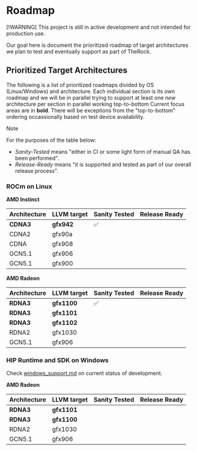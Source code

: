 # Roadmap

[!WARNING] This project is still in active development and not intended for production use.

Our goal here is document the prioritized roadmap of target architectures we plan to test and eventually support as part of TheRock.

## Prioritized Target Architectures

The following is a list of prioritized roadmaps divided by OS (Linux/Windows) and architecture. Each individual section is its own roadmap and we will be in parallel trying to support at least one *new* architecture per section in parallel working top-to-bottom Current focus areas are in __bold__. There will be exceptions from the "top-to-bottom" ordering occassionally based on test device availability.

> [!NOTE]
> For the purposes of the table below:
> 
> - *Sanity-Tested* means "either in CI or some light form of manual QA has been performed".
> - *Release-Ready* means "it is supported and tested as part of our overall release process".

### ROCm on Linux

**AMD Instinct**

| Architecture | LLVM target | Sanity Tested | Release Ready |
| ------------ | ----------- | ------------- | ------------- |
| **CDNA3**    | **gfx942**  | ✅            |               |
| CDNA2        | gfx90a      |               |               |
| CDNA         | gfx908      |               |               |
| GCN5.1       | gfx906      |               |               |
| GCN5.1       | gfx900      |               |               |

**AMD Radeon**

| Architecture | LLVM target | Sanity Tested | Release Ready |
| ------------ | ----------- | ------------- | ------------- |
| **RDNA3**    | **gfx1100** | ✅            |               |
| **RDNA3**    | **gfx1101** |               |               |
| **RDNA3**    | **gfx1102** |               |               |
| RDNA2        | gfx1030     |               |               |
| GCN5.1       | gfx906      |               |               |

### HIP Runtime and SDK on Windows

Check [windows_support.md](docs/development/windows_support.md) on current status of development.

**AMD Radeon**

| Architecture | LLVM target | Sanity Tested | Release Ready |
| ------------ | ----------- | ------------- | ------------- |
| **RDNA3**    | **gfx1101** |               |               |
| **RDNA3**    | **gfx1100** |               |               |
| RDNA2        | gfx1030     |               |               |
| GCN5.1       | gfx906      |               |               |
